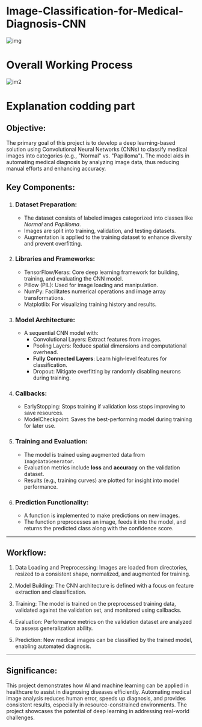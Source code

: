 # Image-Classification-for-Medical-Diagnosis-CNN
![img](https://github.com/user-attachments/assets/e039bdb8-af1c-4f8a-908c-1de72859e1bf)
# Overall Working Process 
![im2](https://github.com/user-attachments/assets/68abc913-000d-4279-b057-8d5693ad0fd1)
# Explanation codding part 
## Objective:
The primary goal of this project is to develop a deep learning-based solution using Convolutional Neural Networks (CNNs) to classify medical images into categories (e.g., "Normal" vs. "Papilloma"). The model aids in automating medical diagnosis by analyzing image data, thus reducing manual efforts and enhancing accuracy.
## Key Components:

1. ### Dataset Preparation:
   - The dataset consists of labeled images categorized into classes like *Normal* and *Papilloma*.
   - Images are split into training, validation, and testing datasets.
   - Augmentation is applied to the training dataset to enhance diversity and prevent overfitting.

2. ### Libraries and Frameworks:
   - TensorFlow/Keras: Core deep learning framework for building, training, and evaluating the CNN model.
   - Pillow (PIL): Used for image loading and manipulation.
   - NumPy: Facilitates numerical operations and image array transformations.
   - Matplotlib: For visualizing training history and results.

3. ### Model Architecture:
   - A sequential CNN model with:
     - Convolutional Layers: Extract features from images.
     - Pooling Layers: Reduce spatial dimensions and computational overhead.
     - **Fully Connected Layers**: Learn high-level features for classification.
     - Dropout: Mitigate overfitting by randomly disabling neurons during training.

4. ### Callbacks:
   - EarlyStopping: Stops training if validation loss stops improving to save resources.
   - ModelCheckpoint: Saves the best-performing model during training for later use.

5. ### Training and Evaluation:
   - The model is trained using augmented data from `ImageDataGenerator`.
   - Evaluation metrics include **loss** and **accuracy** on the validation dataset.
   - Results (e.g., training curves) are plotted for insight into model performance.

6. ### Prediction Functionality:
   - A function is implemented to make predictions on new images.
   - The function preprocesses an image, feeds it into the model, and returns the predicted class along with the confidence score.

---

## Workflow:

1. Data Loading and Preprocessing:
   Images are loaded from directories, resized to a consistent shape, normalized, and augmented for training.

2. Model Building:
   The CNN architecture is defined with a focus on feature extraction and classification.

3. Training:
   The model is trained on the preprocessed training data, validated against the validation set, and monitored using callbacks.

4. Evaluation:
   Performance metrics on the validation dataset are analyzed to assess generalization ability.

5. Prediction:
   New medical images can be classified by the trained model, enabling automated diagnosis.

---

## Significance:
This project demonstrates how AI and machine learning can be applied in healthcare to assist in diagnosing diseases efficiently. Automating medical image analysis reduces human error, speeds up diagnosis, and provides consistent results, especially in resource-constrained environments. The project showcases the potential of deep learning in addressing real-world challenges.

